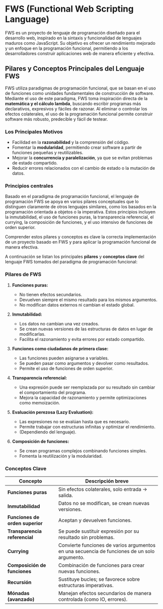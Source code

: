 # FWS (Functional Web Scripting Language) #

FWS es un proyecto de lenguaje de programación diseñado para el desarrollo web, inspirado en la sintaxis y funcionalidad de lenguajes maduros como JavaScript. Su objetivo es ofrecer un rendimiento mejorado y un enfoque en la programación funcional, permitiendo a los desarrolladores construir aplicaciones web de manera eficiente y efectiva.

## Pilares y Conceptos Principales del Lenguaje FWS ##

FWS utiliza paradigmas de programación funcional, que se basan en el uso de funciones como unidades fundamentales de construcción de software. Mediante el uso de este paradigma, FWS toma inspiración directa de la **matemática y el cálculo lambda**, buscando escribir programas más declarativos, expresivos y fáciles de razonar. Al eliminar o controlar los efectos colaterales, el uso de la programación funcional permite construir software más robusto, predecible y fácil de testear.

### Los Principales Motivos ###

- Facilidad en la **razonabilidad** y la comprensión del código.
- Fomentar la **modularidad**, permitiendo crear software a partir de funciones pequeñas y reutilizables.
- Mejorar la **concurrencia y paralelización**, ya que se evitan problemas de estado compartido.
- Reducir errores relacionados con el cambio de estado o la mutación de datos.

### Principios centrales ###

Basado en el paradigma de programación funcional, el lenguaje de programación FWS se apoya en varios pilares conceptuales que lo distinguen claramente de otros lenguajes similares, como los basados en la programación orientada a objetos o la imperativa. Estos principios incluyen la inmutabilidad, el uso de funciones puras, la transparencia referencial, el currying, la composición de funciones, y el uso intensivo de funciones de orden superior.

Comprender estos pilares y conceptos es clave la correcta implementación de un proyecto basado en FWS y para aplicar la programación funcional de manera efectiva.

A continuación se listan los principales **pilares** y **conceptos clave** del lenguaje FWS tomados del paradigma de programación funcional:

### Pilares de FWS ###

1. **Funciones puras:**
   - No tienen efectos secundarios.
   - Devuelven siempre el mismo resultado para los mismos argumentos.
   - No modifican datos externos ni cambian el estado global.

2. **Inmutabilidad:**
   - Los datos no cambian una vez creados.
   - Se crean nuevas versiones de las estructuras de datos en lugar de modificarlas.
   - Facilita el razonamiento y evita errores por estado compartido.

3. **Funciones como ciudadanos de primera clase:**
   - Las funciones pueden asignarse a variables.
   - Se pueden pasar como argumentos y devolver como resultados.
   - Permite el uso de funciones de orden superior.

4. **Transparencia referencial:**
   - Una expresión puede ser reemplazada por su resultado sin cambiar el comportamiento del programa.
   - Mejora la capacidad de razonamiento y permite optimizaciones como memoización.

5. **Evaluación perezosa (Lazy Evaluation):**
   - Las expresiones no se evalúan hasta que es necesario.
   - Permite trabajar con estructuras infinitas y optimizar el rendimiento.
   - (Dependiendo del lenguaje).

6. **Composición de funciones:**
   - Se crean programas complejos combinando funciones simples.
   - Fomenta la reutilización y la modularidad.

### Conceptos Clave ###

| Concepto                      | Descripción breve                                                  |
|-------------------------------|--------------------------------------------------------------------|
| **Funciones puras**            | Sin efectos colaterales, solo entrada → salida.                    |
| **Inmutabilidad**              | Datos no se modifican, se crean nuevas versiones.                  |
| **Funciones de orden superior**| Aceptan y devuelven funciones.                                     |
| **Transparencia referencial**  | Se puede sustituir expresión por su resultado sin problemas.       |
| **Currying**                   | Convierte funciones de varios argumentos en una secuencia de funciones de un solo argumento. |
| **Composición de funciones**   | Combinación de funciones para crear nuevas funciones.              |
| **Recursión**                  | Sustituye bucles; se favorece sobre estructuras imperativas.       |
| **Mónadas (avanzado)**          | Manejan efectos secundarios de manera controlada (como IO, errores). |
